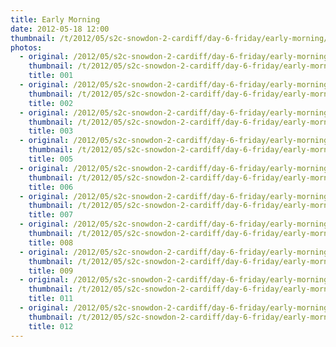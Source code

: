 ```yaml
---
title: Early Morning
date: 2012-05-18 12:00
thumbnail: /t/2012/05/s2c-snowdon-2-cardiff/day-6-friday/early-morning/001.jpg
photos:
  - original: /2012/05/s2c-snowdon-2-cardiff/day-6-friday/early-morning/001.jpg
    thumbnail: /t/2012/05/s2c-snowdon-2-cardiff/day-6-friday/early-morning/001.jpg
    title: 001
  - original: /2012/05/s2c-snowdon-2-cardiff/day-6-friday/early-morning/002.jpg
    thumbnail: /t/2012/05/s2c-snowdon-2-cardiff/day-6-friday/early-morning/002.jpg
    title: 002
  - original: /2012/05/s2c-snowdon-2-cardiff/day-6-friday/early-morning/003.jpg
    thumbnail: /t/2012/05/s2c-snowdon-2-cardiff/day-6-friday/early-morning/003.jpg
    title: 003
  - original: /2012/05/s2c-snowdon-2-cardiff/day-6-friday/early-morning/005.jpg
    thumbnail: /t/2012/05/s2c-snowdon-2-cardiff/day-6-friday/early-morning/005.jpg
    title: 005
  - original: /2012/05/s2c-snowdon-2-cardiff/day-6-friday/early-morning/006.jpg
    thumbnail: /t/2012/05/s2c-snowdon-2-cardiff/day-6-friday/early-morning/006.jpg
    title: 006
  - original: /2012/05/s2c-snowdon-2-cardiff/day-6-friday/early-morning/007.jpg
    thumbnail: /t/2012/05/s2c-snowdon-2-cardiff/day-6-friday/early-morning/007.jpg
    title: 007
  - original: /2012/05/s2c-snowdon-2-cardiff/day-6-friday/early-morning/008.jpg
    thumbnail: /t/2012/05/s2c-snowdon-2-cardiff/day-6-friday/early-morning/008.jpg
    title: 008
  - original: /2012/05/s2c-snowdon-2-cardiff/day-6-friday/early-morning/009.jpg
    thumbnail: /t/2012/05/s2c-snowdon-2-cardiff/day-6-friday/early-morning/009.jpg
    title: 009
  - original: /2012/05/s2c-snowdon-2-cardiff/day-6-friday/early-morning/011.jpg
    thumbnail: /t/2012/05/s2c-snowdon-2-cardiff/day-6-friday/early-morning/011.jpg
    title: 011
  - original: /2012/05/s2c-snowdon-2-cardiff/day-6-friday/early-morning/012.jpg
    thumbnail: /t/2012/05/s2c-snowdon-2-cardiff/day-6-friday/early-morning/012.jpg
    title: 012
---
```

